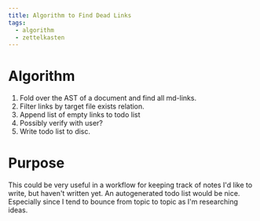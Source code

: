 ```yaml
---
title: Algorithm to Find Dead Links
tags:
  - algorithm
  - zettelkasten
---
```


# Algorithm

1. Fold over the AST of a document and find all md-links. 
1. Filter links by target file exists relation.
1. Append list of empty links to todo list
1. Possibly verify with user?
1. Write todo list to disc.

# Purpose

This could be very useful in a workflow for keeping track of notes I'd like to
write, but haven't written yet. An autogenerated todo list would be nice.
Especially since I tend to bounce from topic to topic as I'm researching ideas.
